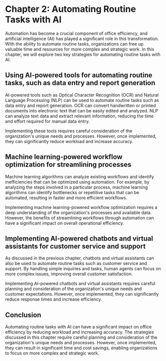 Chapter 2: Automating Routine Tasks with AI
===========================================

Automation has become a crucial component of office efficiency, and artificial intelligence (AI) has played a significant role in this transformation. With the ability to automate routine tasks, organizations can free up valuable time and resources for more complex and strategic work. In this chapter, we will explore two key strategies for automating routine tasks with AI.

Using AI-powered tools for automating routine tasks, such as data entry and report generation
---------------------------------------------------------------------------------------------

AI-powered tools such as Optical Character Recognition (OCR) and Natural Language Processing (NLP) can be used to automate routine tasks such as data entry and report generation. OCR can convert handwritten or printed documents into electronic text that can be easily edited and analyzed. NLP can analyze text data and extract relevant information, reducing the time and effort required for manual data entry.

Implementing these tools requires careful consideration of the organization's unique needs and processes. However, once implemented, they can significantly reduce workload and increase accuracy.

Machine learning-powered workflow optimization for streamlining processes
-------------------------------------------------------------------------

Machine learning algorithms can analyze existing workflows and identify inefficiencies that can be optimized using automation. For example, by analyzing the steps involved in a particular process, machine learning algorithms can identify bottlenecks or repetitive tasks that can be automated, resulting in faster and more efficient workflows.

Implementing machine learning-powered workflow optimization requires a deep understanding of the organization's processes and available data. However, the benefits of streamlining workflows through automation can have a significant impact on overall operational efficiency.

Implementing AI-powered chatbots and virtual assistants for customer service and support
----------------------------------------------------------------------------------------

As discussed in the previous chapter, chatbots and virtual assistants can also be used to automate routine tasks such as customer service and support. By handling simple inquiries and tasks, human agents can focus on more complex issues, improving overall customer satisfaction.

Implementing AI-powered chatbots and virtual assistants requires careful planning and consideration of the organization's unique needs and customer expectations. However, once implemented, they can significantly reduce response times and increase efficiency.

Conclusion
----------

Automating routine tasks with AI can have a significant impact on office efficiency by reducing workload and increasing accuracy. The strategies discussed in this chapter require careful planning and consideration of the organization's unique needs and processes. However, once implemented, they can result in significant time and cost savings, enabling organizations to focus on more complex and strategic work.
